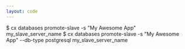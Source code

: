 ```yaml
---
layout: code
---
```


$ cx databases promote-slave -s "My Awesome App" my_slave_server_name
$ cx databases promote-slave -s "My Awesome App" --db-type postgresql my_slave_server_name
